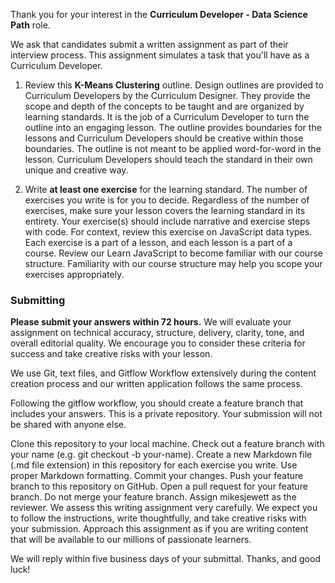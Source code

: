 Thank you for your interest in the **Curriculum Developer - Data Science Path** role.

We ask that candidates submit a written assignment as part of their interview process. This assignment simulates a task that you'll have as a Curriculum Developer.

1. Review this **K-Means Clustering** outline. Design outlines are provided to Curriculum Developers by the Curriculum Designer. They provide the scope and depth of the concepts to be taught and are organized by learning standards. It is the job of a Curriculum Developer to turn the outline into an engaging lesson. The outline provides boundaries for the lessons and Curriculum Developers should be creative within those boundaries. The outline is not meant to be applied word-for-word in the lesson. Curriculum Developers should teach the standard in their own unique and creative way.

2. Write **at least one exercise** for the learning standard. The number of exercises you write is for you to decide. Regardless of the number of exercises, make sure your lesson covers the learning standard in its entirety. Your exercise(s) should include narrative and exercise steps with code.
For context, review this exercise on JavaScript data types. Each exercise is a part of a lesson, and each lesson is a part of a course. Review our Learn JavaScript to become familiar with our course structure. Familiarity with our course structure may help you scope your exercises appropriately.

### Submitting

**Please submit your answers within 72 hours.** We will evaluate your assignment on technical accuracy, structure, delivery, clarity, tone, and overall editorial quality. We encourage you to consider these criteria for success and take creative risks with your lesson.

We use Git, text files, and Gitflow Workflow extensively during the content creation process and our written application follows the same process.

Following the gitflow workflow, you should create a feature branch that includes your answers. This is a private repository. Your submission will not be shared with anyone else.

Clone this repository to your local machine.
Check out a feature branch with your name (e.g. git checkout -b your-name).
Create a new Markdown file (.md file extension) in this repository for each exercise you write.
Use proper Markdown formatting.
Commit your changes.
Push your feature branch to this repository on GitHub.
Open a pull request for your feature branch. Do not merge your feature branch. Assign mikesjewett as the reviewer.
We assess this writing assignment very carefully. We expect you to follow the instructions, write thoughtfully, and take creative risks with your submission. Approach this assignment as if you are writing content that will be available to our millions of passionate learners.

We will reply within five business days of your submittal. Thanks, and good luck!
